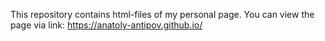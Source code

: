 This repository contains html-files of my personal page. You can view the page via link:
https://anatoly-antipov.github.io/
